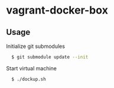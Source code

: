 # vagrant-docker-box

## Usage

Initialize git submodules

```bash
  $ git submodule update --init
```

Start virtual machine

```bash
  $ ./dockup.sh
```
